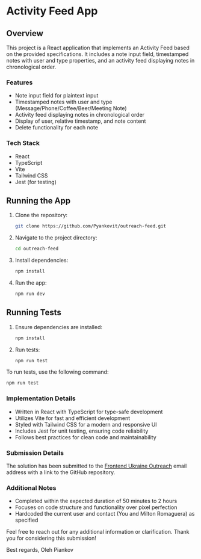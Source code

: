 # Activity Feed App


## Overview

This project is a React application that implements an Activity Feed based on the provided specifications. It includes a note input field, timestamped notes with user and type properties, and an activity feed displaying notes in chronological order.

### Features

- Note input field for plaintext input
- Timestamped notes with user and type (Message/Phone/Coffee/Beer/Meeting Note)
- Activity feed displaying notes in chronological order
- Display of user, relative timestamp, and note content
- Delete functionality for each note

### Tech Stack

- React
- TypeScript
- Vite
- Tailwind CSS
- Jest (for testing)

## Running the App

1. Clone the repository:

   ```bash
   git clone https://github.com/Pyankovit/outreach-feed.git
   ```

2. Navigate to the project directory:

   ```bash
   cd outreach-feed
   ```

3. Install dependencies:

   ```bash
   npm install
   ```

4. Run the app:

   ```bash
   npm run dev
   ```

## Running Tests

1. Ensure dependencies are installed:

   ```bash
   npm install
   ```

2. Run tests:

   ```bash
   npm run test
   ```


To run tests, use the following command:

```bash
npm run test
```

### Implementation Details

- Written in React with TypeScript for type-safe development
- Utilizes Vite for fast and efficient development
- Styled with Tailwind CSS for a modern and responsive UI
- Includes Jest for unit testing, ensuring code reliability
- Follows best practices for clean code and maintainability

### Submission Details

The solution has been submitted to the [Frontend Ukraine Outreach](mailto:frontend-ukraine@outreach.io) email address with a link to the GitHub repository.

### Additional Notes

- Completed within the expected duration of 50 minutes to 2 hours
- Focuses on code structure and functionality over pixel perfection
- Hardcoded the current user and contact (You and Milton Romaguera) as specified

Feel free to reach out for any additional information or clarification. Thank you for considering this submission!

Best regards,
Oleh Piankov
